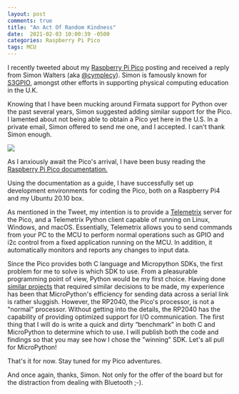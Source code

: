 ```yaml
---
layout: post
comments: true
title: "An Act Of Random Kindness"
date:  2021-02-03 10:00:39 -0500
categories: Raspberry Pi Pico
tags: MCU
---
```


I recently tweeted about my 
[Raspberry Pi Pico](http://127.0.0.1:4000/raspberry/pi/2021/01/28/RP2040.html) posting
and received a reply from Simon Walters (aka [@cymplecy](https://twitter.com/cymplecy)).
Simon is famously known for 
[S3GPIO](http://simplesi.net/s3gpio/), amongst other efforts in supporting physical 
computing education in the U.K.


Knowing that I have been mucking around Firmata support for Python over the past several 
years, Simon suggested adding similar support for the Pico. I lamented about not 
being able to obtain a Pico yet here in the U.S. In a private email, Simon offered to 
send 
me one, and I accepted. I can't thank Simon enough.



![]({{site.url}}/images/tweet1.png) 

As I anxiously await the Pico's arrival, I have been busy reading the 
[Raspberry Pi Pico documentation.](https://www.raspberrypi.org/documentation/pico/getting-started/)

Using the documentation as a guide, I have successfully set up development 
environments for coding the Pico, both on a Raspberry Pi4 and my Ubuntu 20.10 box.

As mentioned in the Tweet, my intention is to provide a 
[Telemetrix](https://mryslab.github.io/telemetrix/) server 
for the Pico, 
and a Telemetrix Python client capable of running on Linux, Windows, and 
macOS. 
Essentially, 
Telemetrix allows 
you to send commands from your PC to the MCU to perform normal operations such as GPIO 
and i2c control from a fixed application running on the MCU. In addition, it 
automatically monitors and reports any changes to 
input data.

Since the Pico provides both C language and Micropython SDKs,  the 
first
problem for me to solve is which SDK to use. From a pleasurable programming point of 
view, Python would be my first choice. Having done 
[similar projects](https://mryslab.github.io/pymata-cpx/) 
that required 
similar decisions to be made, my experience has been that MicroPython's efficiency for 
sending 
data across a serial link is rather sluggish. However, the RP2040, the Pico's 
processor, is not a "normal" processor. Without getting into the details, the RP2040 has 
the capability of providing optimized support for I/O communication. The first thing
that I will do is write a quick and dirty “benchmark” in both C and MicroPython to 
determine 
which to use. 
I will publish both the code and findings so that you may see how I 
chose the "winning" SDK. Let's all pull for MicroPython!

That's it for now. Stay tuned for my Pico adventures. 

And once again, thanks, Simon. Not only for the offer of the board but for the 
distraction from dealing with Bluetooth ;-).



